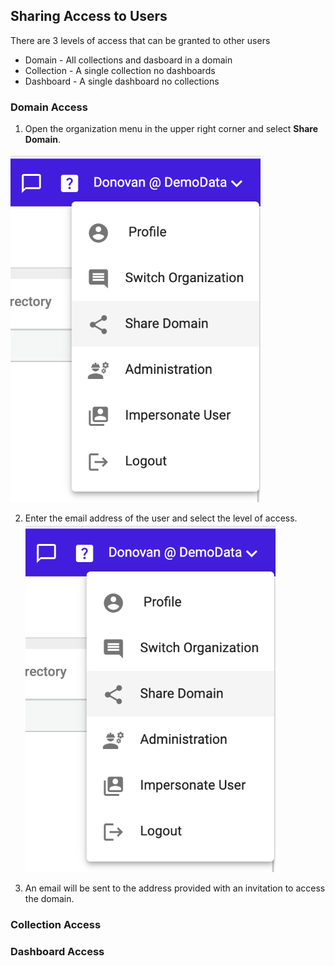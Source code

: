 ## Sharing Access to Users

There are 3 levels of access that can be granted to other users
* Domain -  All collections and dasboard in a domain
* Collection -  A single collection no dashboards
* Dashboard  - A single dashboard no collections

### Domain Access

1.	Open the organization menu in the upper right corner and select **Share Domain**.

<img src="../assets/sharing_access_domain_1.png"  style="width:400px" class="border"></img>

2.  Enter the email address of the user and select the level of access.
<img src="../assets/sharing_access_domain_1.png"  style="width:400px" class="border"></img>

3.  An email will be sent to the address provided with an invitation to access the domain.


### Collection Access


### Dashboard Access
